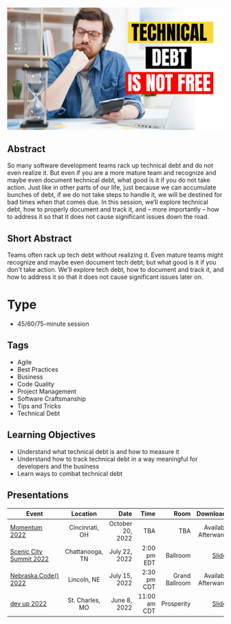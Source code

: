 ![Technical Debt is not Free](Thumbnail.jpg)

## Abstract
So many software development teams rack up technical debt and do not even realize it. But even if you are a more mature team and recognize and maybe even document technical debt, what good is it if you do not take action. Just like in other parts of our life, just because we can accumulate bunches of debt, if we do not take steps to handle it, we will be destined for bad times when that comes due. In this session, we’ll explore technical debt, how to properly document and track it, and – more importantly – how to address it so that it does not cause significant issues down the road.

## Short Abstract
Teams often rack up tech debt without realizing it. Even mature teams might recognize and maybe even document tech debt; but what good is it if you don't take action. We'll explore tech debt, how to document and track it, and how to address it so that it does not cause significant issues later on.

# Type
* 45/60/75-minute session

## Tags
* Agile
* Best Practices
* Business
* Code Quality
* Project Management
* Software Craftsmanship
* Tips and Tricks
* Technical Debt

## Learning Objectives
* Understand what technical debt is and how to measure it
* Understand how to track technical debt in a way meaningful for developers and the business
* Learn ways to combat technical debt

## Presentations

| Event | Location | Date | Time | Room | Downloads |
|-------|:--------:|-----:|-----:|-----:|----------:|
| [Momentum 2022](https://momentumdevcon.com/) | Cincinnati, OH | October 20, 2022 | TBA | TBA | Available Afterwards |
| [Scenic City Summit 2022](https://sceniccitysummit.com/) | Chattanooga, TN | July 22, 2022 | 2:00 pm EDT | Ballroom | [Slides](Presentations/TechnicalDebitIsNotFree_NebraskaCode.pdf) |
| [Nebraska.Code() 2022](https://nebraskacode.amegala.com/Sessions/1358) | Lincoln, NE | July 15, 2022 | 2:30 pm CDT | Grand Ballroom | Available Afterwards | 
| [dev up 2022](https://www.devupconf.org/sessions) | St. Charles, MO | June 8, 2022 | 11:00 am CDT | Prosperity | [Slides](Presentations/TechnicalDebitIsNotFree_DevUp.pdf) |
